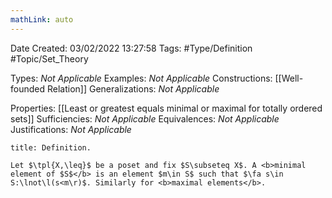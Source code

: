 ```yaml
---
mathLink: auto
---
```


<div class="topSpace"></div>

Date Created: 03/02/2022 13:27:58
Tags: #Type/Definition #Topic/Set_Theory

Types: <i>Not Applicable</i>
Examples: <i>Not Applicable</i>
Constructions: [[Well-founded Relation]]
Generalizations: <i>Not Applicable</i>

Properties: [[Least or greatest equals minimal or maximal for totally ordered sets]]
Sufficiencies: <i>Not Applicable</i>
Equivalences: <i>Not Applicable</i>
Justifications: <i>Not Applicable</i>

``` ad-Definition
title: Definition.

Let $\tpl{X,\leq}$ be a poset and fix $S\subseteq X$. A <b>minimal element of $S$</b> is an element $m\in S$ such that $\fa s\in S:\lnot\l(s<m\r)$. Similarly for <b>maximal elements</b>.

```
